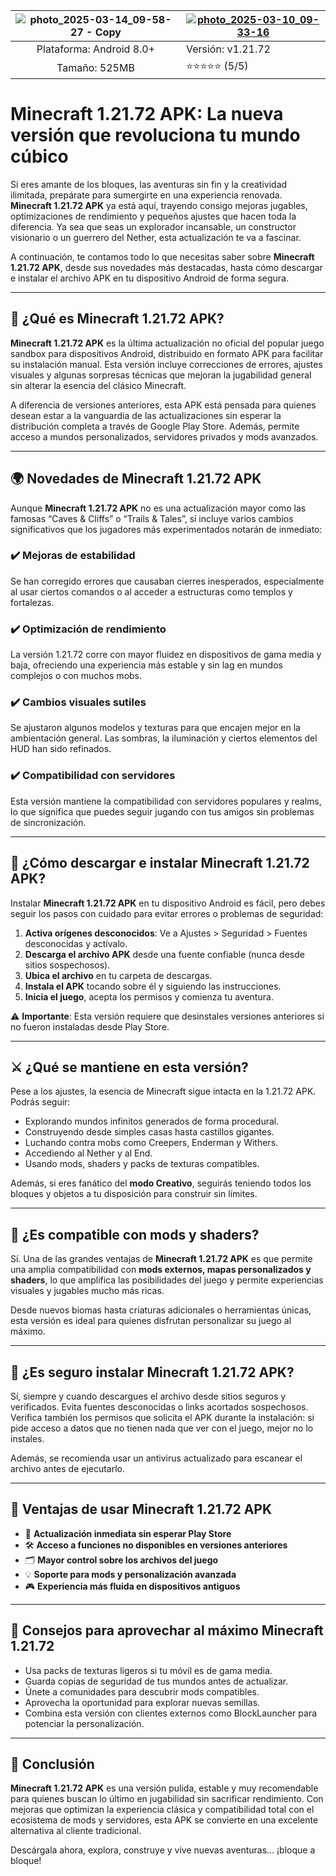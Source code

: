 


|![photo_2025-03-14_09-58-27 - Copy](https://hoanghamobile.com/tin-tuc/wp-content/uploads/2024/08/game-minecraft-thumb.jpg)|<a href="https://modhehe.com/minecraft/">![photo_2025-03-10_09-33-16](https://blog.avivamiento.com/content/images/2017/03/DESCARGA-AHORA.png)</a>|
|:-------------------------------------------------:|-----------------------|
| Plataforma: Android 8.0+                       | Versión: v1.21.72    |
| Tamaño: 525MB                                  | ⭐️⭐️⭐️⭐️⭐️ (5/5) |





# **Minecraft 1.21.72 APK: La nueva versión que revoluciona tu mundo cúbico**

Si eres amante de los bloques, las aventuras sin fin y la creatividad ilimitada, prepárate para sumergirte en una experiencia renovada. **Minecraft 1.21.72 APK** ya está aquí, trayendo consigo mejoras jugables, optimizaciones de rendimiento y pequeños ajustes que hacen toda la diferencia. Ya sea que seas un explorador incansable, un constructor visionario o un guerrero del Nether, esta actualización te va a fascinar.

A continuación, te contamos todo lo que necesitas saber sobre **Minecraft 1.21.72 APK**, desde sus novedades más destacadas, hasta cómo descargar e instalar el archivo APK en tu dispositivo Android de forma segura.

---

## 🧱 ¿Qué es Minecraft 1.21.72 APK?

**Minecraft 1.21.72 APK** es la última actualización no oficial del popular juego sandbox para dispositivos Android, distribuido en formato APK para facilitar su instalación manual. Esta versión incluye correcciones de errores, ajustes visuales y algunas sorpresas técnicas que mejoran la jugabilidad general sin alterar la esencia del clásico Minecraft.

A diferencia de versiones anteriores, esta APK está pensada para quienes desean estar a la vanguardia de las actualizaciones sin esperar la distribución completa a través de Google Play Store. Además, permite acceso a mundos personalizados, servidores privados y mods avanzados.

---

## 🌍 Novedades de Minecraft 1.21.72 APK

Aunque **Minecraft 1.21.72 APK** no es una actualización mayor como las famosas “Caves & Cliffs” o “Trails & Tales”, sí incluye varios cambios significativos que los jugadores más experimentados notarán de inmediato:

### ✔️ Mejoras de estabilidad
Se han corregido errores que causaban cierres inesperados, especialmente al usar ciertos comandos o al acceder a estructuras como templos y fortalezas.

### ✔️ Optimización de rendimiento
La versión 1.21.72 corre con mayor fluidez en dispositivos de gama media y baja, ofreciendo una experiencia más estable y sin lag en mundos complejos o con muchos mobs.

### ✔️ Cambios visuales sutiles
Se ajustaron algunos modelos y texturas para que encajen mejor en la ambientación general. Las sombras, la iluminación y ciertos elementos del HUD han sido refinados.

### ✔️ Compatibilidad con servidores
Esta versión mantiene la compatibilidad con servidores populares y realms, lo que significa que puedes seguir jugando con tus amigos sin problemas de sincronización.

---

## 📲 ¿Cómo descargar e instalar Minecraft 1.21.72 APK?

Instalar **Minecraft 1.21.72 APK** en tu dispositivo Android es fácil, pero debes seguir los pasos con cuidado para evitar errores o problemas de seguridad:

1. **Activa orígenes desconocidos**: Ve a Ajustes > Seguridad > Fuentes desconocidas y actívalo.
2. **Descarga el archivo APK** desde una fuente confiable (nunca desde sitios sospechosos).
3. **Ubica el archivo** en tu carpeta de descargas.
4. **Instala el APK** tocando sobre él y siguiendo las instrucciones.
5. **Inicia el juego**, acepta los permisos y comienza tu aventura.

⚠️ **Importante**: Esta versión requiere que desinstales versiones anteriores si no fueron instaladas desde Play Store.

---

## ⚔️ ¿Qué se mantiene en esta versión?

Pese a los ajustes, la esencia de Minecraft sigue intacta en la 1.21.72 APK. Podrás seguir:

- Explorando mundos infinitos generados de forma procedural.
- Construyendo desde simples casas hasta castillos gigantes.
- Luchando contra mobs como Creepers, Enderman y Withers.
- Accediendo al Nether y al End.
- Usando mods, shaders y packs de texturas compatibles.

Además, si eres fanático del **modo Creativo**, seguirás teniendo todos los bloques y objetos a tu disposición para construir sin límites.

---

## 🧩 ¿Es compatible con mods y shaders?

Sí. Una de las grandes ventajas de **Minecraft 1.21.72 APK** es que permite una amplia compatibilidad con **mods externos, mapas personalizados y shaders**, lo que amplifica las posibilidades del juego y permite experiencias visuales y jugables mucho más ricas.

Desde nuevos biomas hasta criaturas adicionales o herramientas únicas, esta versión es ideal para quienes disfrutan personalizar su juego al máximo.

---

## 🔐 ¿Es seguro instalar Minecraft 1.21.72 APK?

Sí, siempre y cuando descargues el archivo desde sitios seguros y verificados. Evita fuentes desconocidas o links acortados sospechosos. Verifica también los permisos que solicita el APK durante la instalación: si pide acceso a datos que no tienen nada que ver con el juego, mejor no lo instales.

Además, se recomienda usar un antivirus actualizado para escanear el archivo antes de ejecutarlo.

---

## 🌟 Ventajas de usar Minecraft 1.21.72 APK

- 🔄 **Actualización inmediata sin esperar Play Store**
- 🛠️ **Acceso a funciones no disponibles en versiones anteriores**
- 🗂️ **Mayor control sobre los archivos del juego**
- 💡 **Soporte para mods y personalización avanzada**
- 🎮 **Experiencia más fluida en dispositivos antiguos**

---

## 🧠 Consejos para aprovechar al máximo Minecraft 1.21.72

- Usa packs de texturas ligeros si tu móvil es de gama media.
- Guarda copias de seguridad de tus mundos antes de actualizar.
- Únete a comunidades para descubrir mods compatibles.
- Aprovecha la oportunidad para explorar nuevas semillas.
- Combina esta versión con clientes externos como BlockLauncher para potenciar la personalización.

---

## 🧭 Conclusión

**Minecraft 1.21.72 APK** es una versión pulida, estable y muy recomendable para quienes buscan lo último en jugabilidad sin sacrificar rendimiento. Con mejoras que optimizan la experiencia clásica y compatibilidad total con el ecosistema de mods y servidores, esta APK se convierte en una excelente alternativa al cliente tradicional.

Descárgala ahora, explora, construye y vive nuevas aventuras… ¡bloque a bloque!

